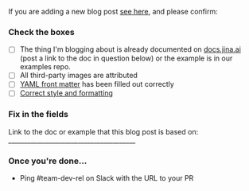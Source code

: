 If you are adding a new blog post [see here](https://github.com/jina-ai/_dev-rel/wiki/write-blog), and please confirm:

### Check the boxes

- [ ] The thing I'm blogging about is already documented on [docs.jina.ai](http://docs.jina.ai) (post a link to the doc in question below) or the example is in our examples repo.
- [ ] All third-party images are attributed
- [ ] [YAML front matter](https://jekyllrb.com/docs/front-matter/) has been filled out correctly
- [ ] [Correct style and formatting](https://github.com/jina-ai/_dev-rel/wiki/write-blog#formatting-and-style)

### Fix in the fields

Link to the doc or example that this blog post is based on: ________________________________________

### Once you're done...

- Ping #team-dev-rel on Slack with the URL to your PR
